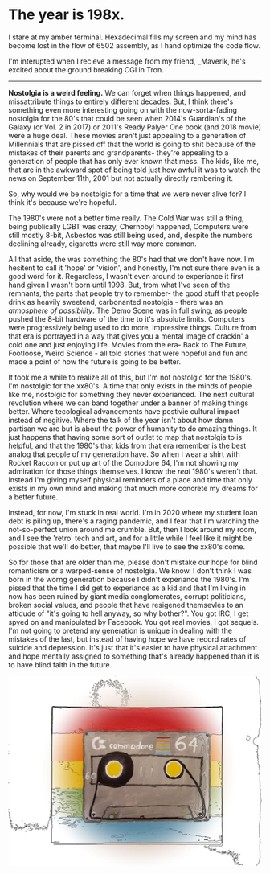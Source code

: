 # The year is 198x.

I stare at my amber terminal. Hexadecimal fills my screen and my mind has become lost in the flow of 6502 assembly, as I hand optimize the code flow.

I'm interupted when I recieve a message from my friend, _Maverik, he's excited about the ground breaking CGI in Tron.

---

**Nostolgia is a weird feeling.** We can forget when things happened, and missattribute things to entirely different decades. But, I think there's something even more interesting going on with the now-sorta-fading nostolgia for the 80's that could be seen when 2014's Guardian's of the Galaxy (or Vol. 2 in 2017) or 2011's Ready Palyer One book (and 2018 movie) were a huge deal. These movies aren't just appealing to a generation of Millennials that are pissed off that the world is going to shit because of the mistakes of their parents and grandparents- they're appealing to a generation of people that has only ever known that mess. The kids, like me, that are in the awkward spot of being told just how awful it was to watch the news on September 11th, 2001 but not actually directly rembering it.

So, why would we be nostolgic for a time that we were never alive for? I think it's because we're hopeful.

The 1980's were not a better time really. The Cold War was still a thing, being publically LGBT was crazy, Chernobyl happened, Computers were still mostly 8-bit, Asbestos was still being used, and, despite the numbers declining already, cigaretts were still way more common. 

All that aside, the was something the 80's had that we don't have now. I'm hesitent to call it 'hope' or 'vision', and honestly, I'm not sure there even is a good word for it. Regardless, I wasn't even around to experiance it first hand given I wasn't born until 1998. But, from what I've seen of the remnants, the parts that people try to remember- the good stuff that people drink as heavily sweetend, carbonanted nostolgia - there was an *atmosphere of possibility*. The Demo Scene was in full swing, as people pushed the 8-bit hardware of the time to it's absolute limits. Computers were progressively being used to do more, impressive things. Culture from that era is portrayed in a way that gives you a mental image of crackin' a cold one and just enjoying life. Movies from the era- Back to The Future, Footloose, Weird Science - all told stories that were hopeful and fun and made a point of how the future is going to be better. 

It took me a while to realize all of this, but I'm not nostolgic for the 1980's. I'm nostolgic for the xx80's. A time that only exists in the minds of people like me, nostolgic for something they never experianced. The next cultural revolution where we can band together under a banner of making things better. Where tecological advancements have postivie cultural impact instead of negitive. Where the talk of the year isn't about how damn partisan we are but is about the power of humanity to do amazing things. It just happens that having some sort of outlet to map that nostolgia to is helpful, and that the 1980's that kids from that era remember is the best analog that people of my generation have. So when I wear a shirt with Rocket Raccon or put up art of the Comodore 64, I'm not showing my admiration for those things themselves. I know the *real* 1980's weren't that. Instead I'm giving myself physical reminders of a place and time that only exists in my own mind and making that much more concrete my dreams for a better future.

Instead, for now, I'm stuck in real world. I'm in 2020 where my student loan debt is piling up, there's a raging pandemic, and I fear that I'm watching the not-so-perfect union around me crumble. But, then I look around my room, and I see the 'retro' tech and art, and for a little while I feel like it might be possible that we'll do better, that maybe I'll live to see the xx80's come.

So for those that are older than me, please don't mistake our hope for blind romanticism or a warped-sense of nostolgia. We know. I don't think I was born in the worng generation because I didn't experiance the 1980's. I'm pissed that the time I did get to experiance as a kid and that I'm living in now has been ruined by giant media conglomerates, corrupt politicians, broken social values, and people that have resigened themsevles to an attidude of "it's going to hell anyway, so why bother?". You got IRC, I get spyed on and manipulated by Facebook. You got real movies, I got sequels. I'm not going to pretend my generation is unique in dealing with the mistakes of the last, but instead of having hope we have record rates of suicide and depression. It's just that it's easier to have physical attachment and hope mentally assigned to something that's already happened than it is to have blind faith in the future.

![c64](../media/c64art.jpg)

